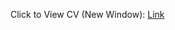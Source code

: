 Click to View CV (New Window): [Link](https://zhaohanxiong.github.io/github_resume/Zhaohan_Xiong_CV.pdf)
